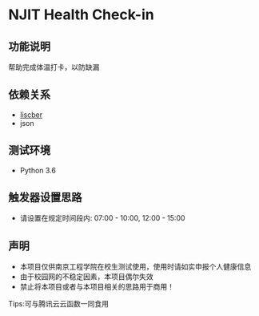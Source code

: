 # NJIT Health Check-in

## 功能说明
帮助完成体温打卡，以防缺漏

## 依赖关系
* [liscber](https://github.com/licsber)
* json

## 测试环境
* Python 3.6

## 触发器设置思路
* 请设置在规定时间段内: 07:00 - 10:00, 12:00 - 15:00

## 声明
* 本项目仅供南京工程学院在校生测试使用，使用时请如实申报个人健康信息
* 由于校园网的不稳定因素，本项目偶尔失效
* 禁止将本项目或者与本项目相关的思路用于商用！

Tips:可与腾讯云云函数一同食用  
